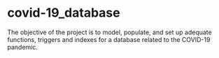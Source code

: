# covid-19_database

The objective of the project is to model, populate, and set up adequate functions, triggers and indexes for a database related to the COVID-19 pandemic.